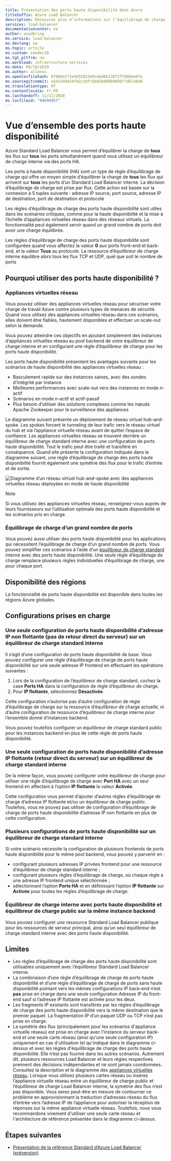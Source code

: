 ```yaml
---
title: Présentation des ports haute disponibilité dans Azure
titleSuffix: Azure Load Balancer
description: Découvrez plus d’informations sur l’équilibrage de charge des ports haute disponibilité sur un équilibreur de charge interne.
services: load-balancer
documentationcenter: na
author: asudbring
ms.service: load-balancer
ms.devlang: na
ms.topic: article
ms.custom: seodec18
ms.tgt_pltfrm: na
ms.workload: infrastructure-services
ms.date: 09/19/2019
ms.author: allensu
ms.openlocfilehash: 6f089af71e4d32023e9cebd6613872f7db0eed7a
ms.sourcegitcommit: e2dc549424fb2c10fcbb92b499b960677d67a8dd
ms.translationtype: HT
ms.contentlocale: fr-FR
ms.lasthandoff: 11/17/2020
ms.locfileid: "94694957"
---
```

# <a name="high-availability-ports-overview"></a>Vue d’ensemble des ports haute disponibilité

Azure Standard Load Balancer vous permet d’équilibrer la charge de **tous** les flux sur **tous** les ports simultanément quand vous utilisez un équilibreur de charge interne via des ports HA.

Les ports à haute disponibilité (HA) sont un type de règle d’équilibrage de charge qui offre un moyen simple d’équilibrer la charge de **tous** les flux qui arrivent sur **tous** les ports d’un Standard Load Balancer interne. La décision d’équilibrage de charge est prise par flux. Cette action est basée sur la connexion à 5 tuples suivante : adresse IP source, port source, adresse IP de destination, port de destination et protocole

Les règles d’équilibrage de charge des ports haute disponibilité sont utiles dans les scénarios critiques, comme pour la haute disponibilité et la mise à l’échelle d’appliances virtuelles réseau dans des réseaux virtuels. La fonctionnalité peut également servir quand un grand nombre de ports doit avoir une charge équilibrée. 

Les règles d’équilibrage de charge des ports haute disponibilité sont configurées quand vous affectez la valeur **0** aux ports front-end et back-end, et la valeur **Tous** au protocole. La ressource d’équilibreur de charge interne équilibre alors tous les flux TCP et UDP, quel que soit le nombre de ports

## <a name="why-use-ha-ports"></a>Pourquoi utiliser des ports haute disponibilité ?

### <a name="network-virtual-appliances"></a><a name="nva"></a>Appliances virtuelles réseau

Vous pouvez utiliser des appliances virtuelles réseau pour sécuriser votre charge de travail Azure contre plusieurs types de menaces de sécurité. Quand vous utilisez des appliances virtuelles réseau dans ces scénarios, elles doivent être fiables, hautement disponibles et effectuer un scale-out selon la demande.

Vous pouvez atteindre ces objectifs en ajoutant simplement des instances d’appliances virtuelles réseau au pool backend de votre équilibreur de charge interne et en configurant une règle d’équilibreur de charge pour les ports haute disponibilité.

Les ports haute disponibilité présentent les avantages suivants pour les scénarios de haute disponibilité des appliances virtuelles réseau :
- Basculement rapide sur des instances saines, avec des sondes d’intégrité par instance
- Meilleures performances avec scale-out vers des instances en mode *n*-actif
- Scénarios en mode *n*-actif et actif-passif
- Plus besoin d’utiliser des solutions complexes comme les nœuds Apache Zookeeper pour la surveillance des appliances

Le diagramme suivant présente un déploiement de réseau virtuel hub-and-spoke. Les spokes forcent le tunneling de leur trafic vers le réseau virtuel du hub et via l’appliance virtuelle réseau avant de quitter l’espace de confiance. Les appliances virtuelles réseau se trouvent derrière un équilibreur de charge standard interne avec une configuration de ports haute disponibilité. Tout le trafic peut être traité et transféré en conséquence. Quand elle présente la configuration indiquée dans le diagramme suivant, une règle d’équilibrage de charge des ports haute disponibilité fournit également une symétrie des flux pour le trafic d’entrée et de sortie.

<a node="diagram"></a>
![Diagramme d’un réseau virtuel hub-and-spoke avec des appliances virtuelles réseau déployées en mode de haute disponibilité](./media/load-balancer-ha-ports-overview/nvaha.png)

>[!NOTE]
> Si vous utilisez des appliances virtuelles réseau, renseignez-vous auprès de leurs fournisseurs sur l’utilisation optimale des ports haute disponibilité et les scénarios pris en charge.

### <a name="load-balancing-large-numbers-of-ports"></a>Équilibrage de charge d’un grand nombre de ports

Vous pouvez aussi utiliser des ports haute disponibilité pour les applications qui nécessitent l’équilibrage de charge d’un grand nombre de ports. Vous pouvez simplifier ces scénarios à l’aide d’un [équilibreur de charge standard](./load-balancer-overview.md) interne avec des ports haute disponibilité. Une seule règle d’équilibrage de charge remplace plusieurs règles individuelles d’équilibrage de charge, une pour chaque port.

## <a name="region-availability"></a>Disponibilité des régions

La fonctionnalité de ports haute disponibilité est disponible dans toutes les régions Azure globales.

## <a name="supported-configurations"></a>Configurations prises en charge

### <a name="a-single-non-floating-ip-non-direct-server-return-ha-ports-configuration-on-an-internal-standard-load-balancer"></a>Une seule configuration de ports haute disponibilité d’adresse IP non flottante (pas de retour direct du serveur) sur un équilibreur de charge standard interne

Il s’agit d’une configuration de ports haute disponibilité de base. Vous pouvez configurer une règle d’équilibrage de charge de ports haute disponibilité sur une seule adresse IP frontend en effectuant les opérations suivantes :
1. Lors de la configuration de l’équilibreur de charge standard, cochez la case **Ports HA** dans la configuration de règle d’équilibreur de charge.
2. Pour **IP flottante**, sélectionnez **Désactivée**.

Cette configuration n’autorise pas d’autre configuration de règle d’équilibrage de charge sur la ressource d’équilibreur de charge actuelle, ni d’autre configuration de ressource d’équilibreur de charge interne pour l’ensemble donné d’instances backend.

Vous pouvez toutefois configurer un équilibreur de charge standard public pour les instances backend en plus de cette règle de ports haute disponibilité.

### <a name="a-single-floating-ip-direct-server-return-ha-ports-configuration-on-an-internal-standard-load-balancer"></a>Une seule configuration de ports haute disponibilité d’adresse IP flottante (retour direct du serveur) sur un équilibreur de charge standard interne

De la même façon, vous pouvez configurer votre équilibreur de charge pour utiliser une règle d’équilibrage de charge avec **Port HA** avec un seul frontend en affectant à l’option **IP flottante** la valeur **Activée**. 

Cette configuration vous permet d’ajouter d’autres règles d’équilibrage de charge d’adresse IP flottante et/ou un équilibreur de charge public. Toutefois, vous ne pouvez pas utiliser de configuration d’équilibrage de charge de ports haute disponibilité d’adresse IP non flottante en plus de cette configuration.

### <a name="multiple-ha-ports-configurations-on-an-internal-standard-load-balancer"></a>Plusieurs configurations de ports haute disponibilité sur un équilibreur de charge standard interne

Si votre scénario nécessite la configuration de plusieurs frontends de ports haute disponibilité pour le même pool backend, vous pouvez y parvenir en : 
- configurant plusieurs adresses IP privées frontend pour une ressource d’équilibreur de charge standard interne ;
- configurant plusieurs règles d’équilibrage de charge, où chaque règle a une adresse IP frontend unique sélectionnée ;
- sélectionnant l’option **Ports HA** et en définissant l’option **IP flottante** sur **Activée** pour toutes les règles d’équilibrage de charge.

### <a name="an-internal-load-balancer-with-ha-ports-and-a-public-load-balancer-on-the-same-back-end-instance"></a>Équilibreur de charge interne avec ports haute disponibilité et équilibreur de charge public sur la même instance backend

Vous pouvez configurer *une* ressource Standard Load Balancer publique pour les ressources de serveur principal, ainsi qu’un seul équilibreur de charge standard interne avec des ports haute disponibilité.

## <a name="limitations"></a>Limites

- Les règles d’équilibrage de charge des ports haute disponibilité sont utilisables uniquement avec l’équilibreur Standard Load Balancer interne.
- La combinaison d’une règle d’équilibrage de charge de ports haute disponibilité et d’une règle d’équilibrage de charge de ports sans haute disponibilité pointant vers les mêmes configurations IP back-end n’est **pas** prise en charge dans une seule configuration Adresse IP du front-end sauf si l’adresse IP flottante est activée pour les deux.
- Les fragments IP existants sont transférés par les règles d’équilibrage de charge des ports haute disponibilité vers la même destination que le premier paquet.  La fragmentation IP d’un paquet UDP ou TCP n’est pas prise en charge.
- La symétrie des flux (principalement pour les scénarios d'appliance virtuelle réseau) est prise en charge avec l'instance du serveur back-end et une seule carte réseau (ainsi qu'une seule configuration IP) uniquement en cas d'utilisation tel qu'indiqué dans le diagramme ci-dessus et avec les règles d'équilibrage de charge des ports haute disponibilité. Elle n’est pas fournie dans les autres scénarios. Autrement dit, plusieurs ressources Load Balancer et leurs règles respectives prennent des décisions indépendantes et ne sont jamais coordonnées. Consultez la description et le diagramme des [appliances virtuelles réseau](#nva). Lorsque vous utilisez plusieurs cartes réseau ou insérez l’appliance virtuelle réseau entre un équilibreur de charge public et l’équilibreur de charge Load Balancer interne, la symétrie des flux n’est pas disponible.  Vous serez peut-être en mesure de contourner ce problème en approvisionnant la traduction d’adresses réseau du flux d’entrée vers l’adresse IP de l’appliance pour autoriser la réception de réponses sur la même appliance virtuelle réseau.  Toutefois, nous vous recommandons vivement d'utiliser une seule carte réseau et l'architecture de référence présentée dans le diagramme ci-dessus.


## <a name="next-steps"></a>Étapes suivantes

- [Présentation de la référence Standard d’Azure Load Balancer (préversion)](load-balancer-overview.md)
